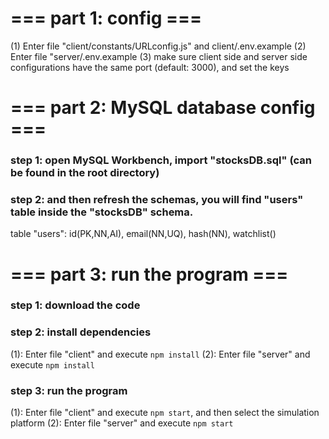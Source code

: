 # === part 1: config ===

(1) Enter file "client/constants/URLconfig.js" and client/.env.example
(2) Enter file "server/.env.example
(3) make sure client side and server side configurations have the same port (default: 3000), and set the keys

# === part 2: MySQL database config ===

### step 1: open MySQL Workbench, import "stocksDB.sql" (can be found in the root directory)

### step 2: and then refresh the schemas, you will find "users" table inside the "stocksDB" schema.

table "users": id(PK,NN,AI), email(NN,UQ), hash(NN), watchlist()

# === part 3: run the program ===

### step 1: download the code

### step 2: install dependencies

(1): Enter file "client" and execute `npm install`
(2): Enter file "server" and execute `npm install`

### step 3: run the program

(1): Enter file "client" and execute `npm start`, and then select the simulation platform
(2): Enter file "server" and execute `npm start`
